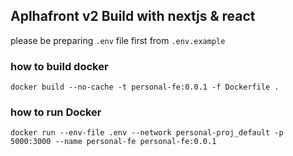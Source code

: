## Aplhafront v2 Build with nextjs & react

please be preparing `.env` file first from `.env.example`


### how to build docker
```
docker build --no-cache -t personal-fe:0.0.1 -f Dockerfile .
```

### how to run Docker

```
docker run --env-file .env --network personal-proj_default -p 5000:3000 --name personal-fe personal-fe:0.0.1

```